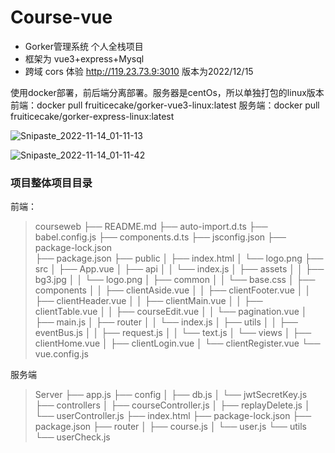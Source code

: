 # Course-vue
- Gorker管理系统 个人全栈项目
- 框架为 vue3+express+Mysql
- 跨域 cors
体验 http://119.23.73.9:3010  版本为2022/12/15

使用docker部署，前后端分离部署。服务器是centOs，所以单独打包的linux版本
前端：docker pull fruiticecake/gorker-vue3-linux:latest
服务端：docker pull fruiticecake/gorker-express-linux:latest

![Snipaste_2022-11-14_01-11-13](https://user-images.githubusercontent.com/85162796/201534654-5aecb0e9-1f26-4e60-9517-14a826567903.png)


![Snipaste_2022-11-14_01-11-42](https://user-images.githubusercontent.com/85162796/201534637-8e0fdbb7-d038-4cf6-8a3b-98e3d5320e3e.png)

### 项目整体项目目录

前端：

> courseweb
> ├── README.md
> ├── auto-import.d.ts 
> ├── babel.config.js
> ├── components.d.ts
> ├── jsconfig.json
> ├── package-lock.json  
> ├── package.json
> ├── public
> │   ├── index.html
> │   └── logo.png
> ├── src
> │   ├── App.vue
> │   ├── api
> │   │   └── index.js
> │   ├── assets
> │   │   ├── bg3.jpg
> │   │   └── logo.png
> │   ├── common
> │   │   └── base.css
> │   ├── components
> │   │   ├── clientAside.vue
> │   │   ├── clientFooter.vue
> │   │   ├── clientHeader.vue
> │   │   ├── clientMain.vue
> │   │   ├── clientTable.vue
> │   │   ├── courseEdit.vue
> │   │   └── pagination.vue
> │   ├── main.js
> │   ├── router
> │   │   └── index.js
> │   ├── utils
> │   │   ├── eventBus.js
> │   │   ├── request.js
> │   │   └── text.js
> │   └── views
> │       ├── clientHome.vue
> │       ├── clientLogin.vue
> │       └── clientRegister.vue
> └── vue.config.js

服务端

> Server
> ├── app.js
> ├── config
> │   ├── db.js
> │   └── jwtSecretKey.js
> ├── controllers
> │   ├── courseController.js
> │   ├── replayDelete.js
> │   └── userController.js
> ├── index.html
> ├── package-lock.json
> ├── package.json
> ├── router
> │   ├── course.js
> │   └── user.js
> └── utils
>     └── userCheck.js
